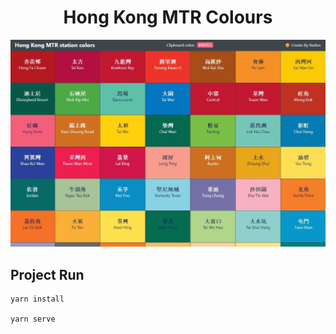 <h1 align="center">
  Hong Kong MTR Colours
</h1>

![](page.jpg)


## Project Run

```
yarn install

yarn serve
```
